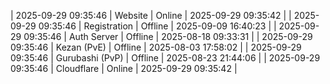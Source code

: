 | 2025-09-29 09:35:46 | Website | Online | 2025-09-29 09:35:42 |
| 2025-09-29 09:35:46 | Registration | Offline | 2025-09-09 16:40:23 |
| 2025-09-29 09:35:46 | Auth Server | Offline | 2025-08-18 09:33:31 |
| 2025-09-29 09:35:46 | Kezan (PvE) | Offline | 2025-08-03 17:58:02 |
| 2025-09-29 09:35:46 | Gurubashi (PvP) | Offline | 2025-08-23 21:44:06 |
| 2025-09-29 09:35:46 | Cloudflare | Online | 2025-09-29 09:35:42 |
